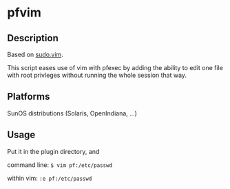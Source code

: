 **pfvim**
=========

Description
-----------

Based on [sudo.vim](https://github.com/vim-scripts/sudo.vim).

This script eases use of vim with pfexec by adding the ability to
edit one file with root privleges without running the whole
session that way.

Platforms
---------

SunOS distributions (Solaris, OpenIndiana, ...)

Usage
-----

Put it in the plugin directory, and

command line: `$ vim pf:/etc/passwd`

  within vim: `:e pf:/etc/passwd`

